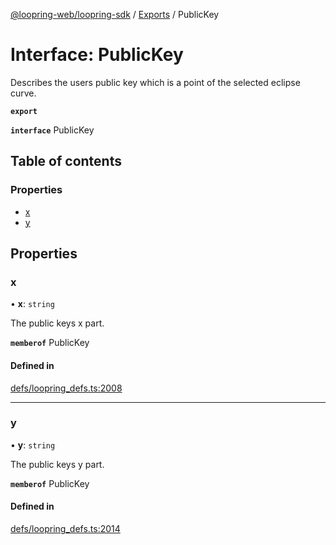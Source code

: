 [@loopring-web/loopring-sdk](../README.md) / [Exports](../modules.md) / PublicKey

# Interface: PublicKey

Describes the users public key which is a point of the selected eclipse curve.

**`export`**

**`interface`** PublicKey

## Table of contents

### Properties

- [x](PublicKey.md#x)
- [y](PublicKey.md#y)

## Properties

### x

• **x**: `string`

The public keys x part.

**`memberof`** PublicKey

#### Defined in

[defs/loopring_defs.ts:2008](https://github.com/Loopring/loopring_sdk/blob/18accaa/src/defs/loopring_defs.ts#L2008)

___

### y

• **y**: `string`

The public keys y part.

**`memberof`** PublicKey

#### Defined in

[defs/loopring_defs.ts:2014](https://github.com/Loopring/loopring_sdk/blob/18accaa/src/defs/loopring_defs.ts#L2014)
